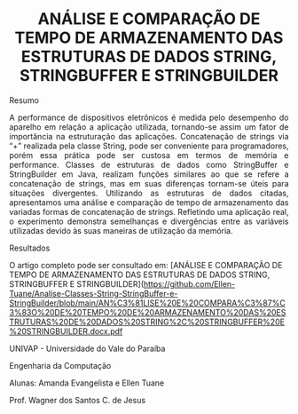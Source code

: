 <h1 align="center">ANÁLISE E COMPARAÇÃO DE TEMPO DE ARMAZENAMENTO DAS ESTRUTURAS DE DADOS STRING, STRINGBUFFER E STRINGBUILDER </h1>


Resumo

<p align="justify">A performance de dispositivos eletrônicos é medida pelo desempenho do aparelho em relação a aplicação utilizada, tornando-se assim um fator de importância na estruturação das aplicações. Concatenação de strings via “+” realizada pela classe String, pode ser conveniente para programadores, porém essa prática pode ser custosa em termos de memória e performance. Classes de estruturas de dados como StringBuffer e StringBuilder em Java, realizam funções similares ao que se refere a concatenação de strings, mas em suas diferenças tornam-se úteis para situações divergentes. Utilizando as estruturas de dados citadas, apresentamos uma análise e comparação de tempo de armazenamento das variadas formas de concatenação de strings. Refletindo uma aplicação real, o experimento demonstra semelhanças e divergências entre as variáveis utilizadas devido às suas maneiras de utilização da memória.</p>

Resultados

O artigo completo pode ser consultado em: [ANÁLISE E COMPARAÇÃO DE TEMPO DE ARMAZENAMENTO DAS ESTRUTURAS DE DADOS STRING, STRINGBUFFER E STRINGBUILDER](https://github.com/Ellen-Tuane/Analise-Classes-String-StringBuffer-e-StringBuilder/blob/main/AN%C3%81LISE%20E%20COMPARA%C3%87%C3%83O%20DE%20TEMPO%20DE%20ARMAZENAMENTO%20DAS%20ESTRUTURAS%20DE%20DADOS%20STRING%2C%20STRINGBUFFER%20E%20STRINGBUILDER.docx.pdf

</p>
UNIVAP - Universidade do Vale do Paraíba

Engenharia da Computação

Alunas: Amanda Evangelista e Ellen Tuane

Prof. Wagner dos Santos C. de Jesus 
